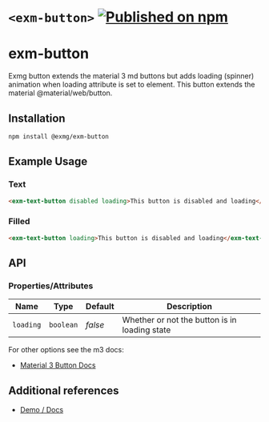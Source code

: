 # `<exm-button>` [![Published on npm](https://img.shields.io/npm/v/@exmg/exm-button.svg)](https://www.npmjs.com/package/@exmg/exm-button)

# exm-button

Exmg button extends the material 3 md buttons but adds loading (spinner) animation when loading attribute is set to element. This button extends the material @material/web/button.

## Installation

```sh
npm install @exmg/exm-button
```

## Example Usage

### Text

```html
<exm-text-button disabled loading>This button is disabled and loading</exm-text-button>
```

### Filled

```html
<exm-text-button loading>This button is disabled and loading</exm-text-button>>
```

## API

### Properties/Attributes

| Name      | Type      | Default | Description                                   |
| --------- | --------- | ------- | --------------------------------------------- |
| `loading` | `boolean` | _false_ | Whether or not the button is in loading state |

For other options see the m3 docs:

- [Material 3 Button Docs](https://github.com/material-components/material-web/blob/main/docs/components/button.md)

## Additional references

- [Demo / Docs](https://exmg.github.io/exmachina-web-components/demo/?el=exm-button)

